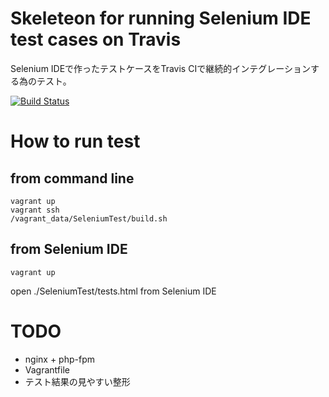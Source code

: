 # Skeleteon for running Selenium IDE test cases on Travis

Selenium IDEで作ったテストケースをTravis CIで継続的インテグレーションする為のテスト。

[![Build Status](https://travis-ci.org/yandod/travis-ci-selenium-php.png?branch=master)](https://travis-ci.org/yandod/travis-ci-selenium-php)

# How to run test

## from command line

    vagrant up
    vagrant ssh
    /vagrant_data/SeleniumTest/build.sh

## from Selenium IDE

    vagrant up

open ./SeleniumTest/tests.html from Selenium IDE

# TODO

- nginx + php-fpm
- Vagrantfile
- テスト結果の見やすい整形
